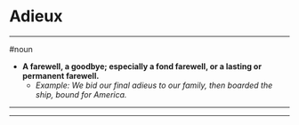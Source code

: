 # Adieux
---
#noun
- **A farewell, a goodbye; especially a fond farewell, or a lasting or permanent farewell.**
	- _Example: We bid our final adieus to our family, then boarded the ship, bound for America._
---
---
